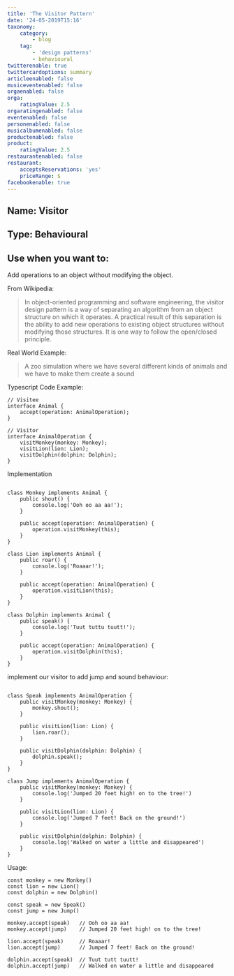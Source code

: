 ```yaml
---
title: 'The Visitor Pattern'
date: '24-05-2019T15:16'
taxonomy:
    category:
        - blog
    tag:
        - 'design patterns'
        - behavioural
twitterenable: true
twittercardoptions: summary
articleenabled: false
musiceventenabled: false
orgaenabled: false
orga:
    ratingValue: 2.5
orgaratingenabled: false
eventenabled: false
personenabled: false
musicalbumenabled: false
productenabled: false
product:
    ratingValue: 2.5
restaurantenabled: false
restaurant:
    acceptsReservations: 'yes'
    priceRange: $
facebookenable: true
---
```


## Name: Visitor

## Type: Behavioural

## Use when you want to:

Add operations to an object without modifying the object.

From Wikipedia:

> In object-oriented programming and software engineering, the visitor design pattern is a way of separating an algorithm from an object structure on which it operates. A practical result of this separation is the ability to add new operations to existing object structures without modifying those structures. It is one way to follow the open/closed principle.

Real World Example:

> A zoo simulation where we have several different kinds of animals and we have to make them create a sound

Typescript Code Example:

```
// Visitee
interface Animal {
    accept(operation: AnimalOperation);
}

// Visitor
interface AnimalOperation {
    visitMonkey(monkey: Monkey);
    visitLion(lion: Lion);
    visitDolphin(dolphin: Dolphin);
}
```
Implementation
```

class Monkey implements Animal {
    public shout() {
        console.log('Ooh oo aa aa!');
    }

    public accept(operation: AnimalOperation) {
        operation.visitMonkey(this);
    }
}

class Lion implements Animal {
    public roar() {
        console.log('Roaaar!');
    }

    public accept(operation: AnimalOperation) {
        operation.visitLion(this);
    }
}

class Dolphin implements Animal {
    public speak() {
        console.log('Tuut tuttu tuutt!');
    }

    public accept(operation: AnimalOperation) {
        operation.visitDolphin(this);
    }
}

```

implement our visitor to add jump and sound behaviour:
```

class Speak implements AnimalOperation {
    public visitMonkey(monkey: Monkey) {
        monkey.shout();
    }

    public visitLion(lion: Lion) {
        lion.roar();
    }

    public visitDolphin(dolphin: Dolphin) {
        dolphin.speak();
    }
}

class Jump implements AnimalOperation {
    public visitMonkey(monkey: Monkey) {
        console.log('Jumped 20 feet high! on to the tree!')
    }

    public visitLion(lion: Lion) {
        console.log('Jumped 7 feet! Back on the ground!')
    }

    public visitDolphin(dolphin: Dolphin) {
        console.log('Walked on water a little and disappeared')
    }
}
```
Usage:
```
const monkey = new Monkey()
const lion = new Lion()
const dolphin = new Dolphin()

const speak = new Speak()
const jump = new Jump()

monkey.accept(speak)   // Ooh oo aa aa!
monkey.accept(jump)    // Jumped 20 feet high! on to the tree!

lion.accept(speak)     // Roaaar!
lion.accept(jump)      // Jumped 7 feet! Back on the ground! 

dolphin.accept(speak)  // Tuut tutt tuutt! 
dolphin.accept(jump)   // Walked on water a little and disappeared
```

<script async src="//jsfiddle.net/harps116/cr5gwks1/3/embed/js/"></script>
